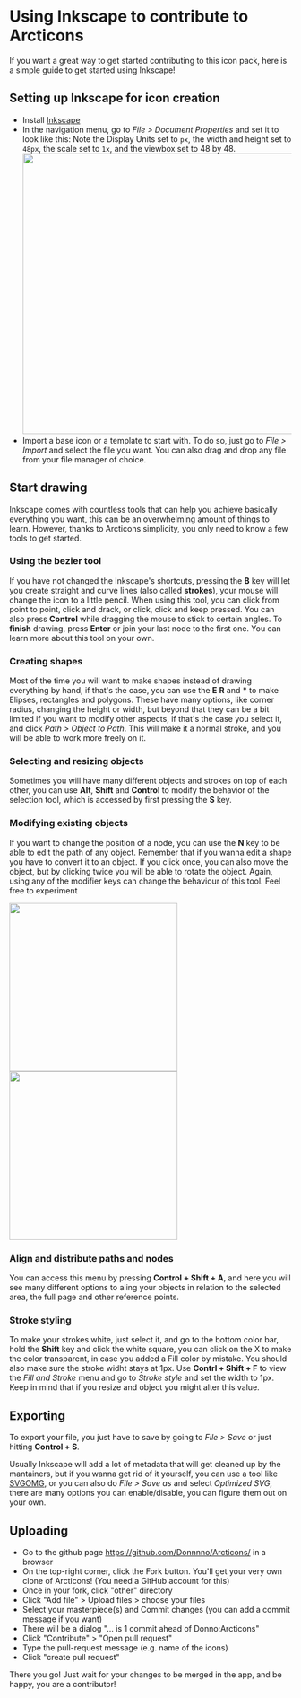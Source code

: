 # Using Inkscape to contribute to Arcticons

If you want a great way to get started contributing to this icon pack, here is a simple guide to get started using Inkscape!

## Setting up Inkscape for icon creation

* Install [Inkscape](https://inkscape.org)
* In the navigation menu, go to *File > Document Properties* and set it to look like this:
Note the Display Units set to `px`, the width and height set to `48px`, the scale set to `1x`, and the viewbox set to 48 by 48.
  <br><img src="https://user-images.githubusercontent.com/18448587/133183594-aed79cfa-2eb1-42a2-ac33-126c550cb5bc.png" width="500">
* Import a base icon or a template to start with. To do so, just go to *File > Import* and select the file you want. You can also drag and drop any file from your file manager of choice.

## Start drawing

Inkscape comes with countless tools that can help you achieve basically everything you want, this can be an overwhelming amount of things to learn. However, thanks to Arcticons simplicity, you only need to know a few tools to get started.

### Using the bezier tool

If you have not changed the Inkscape's shortcuts, pressing the **B** key will let you create straight and curve lines (also called **strokes**), your mouse will change the icon to a little pencil. When using this tool, you can click from point to point, click and drack, or click, click and keep pressed. You can also press **Control** while dragging the mouse to stick to certain angles. To **finish** drawing, press **Enter** or join your last node to the first one. You can learn more about this tool on your own. 

### Creating shapes

Most of the time you will want to make shapes instead of drawing everything by hand, if that's the case, you can use the **E** **R** and **\*** to make Elipses, rectangles and polygons. These have many options, like corner radius, changing the height or width, but beyond that they can be a bit limited if you want to modify other aspects, if that's the case you select it, and click *Path > Object to Path*. This will make it a normal stroke, and you will be able to work more freely on it.

### Selecting and resizing objects

Sometimes you will have many different objects and strokes on top of each other, you can use **Alt**, **Shift** and **Control** to modify the behavior of the selection tool, which is accessed by first pressing the **S** key. 

### Modifying existing objects

If you want to change the position of a node, you can use the **N** key to be able to edit the path of any object. Remember that if you wanna edit a shape you have to convert it to an object. If you click once, you can also move the object, but by clicking twice you will be able to rotate the object. Again, using any of the modifier keys can change the behaviour of this tool. Feel free to experiment

<img src="https://user-images.githubusercontent.com/18448587/133186890-3d6b6d3b-3127-488b-979b-5f10d0795f87.png" height="300"> <img src="https://user-images.githubusercontent.com/18448587/133186907-a2518f3a-fe90-4b71-8213-aed91894454e.png" height="300">

### Align and distribute paths and nodes

You can access this menu by pressing **Control + Shift + A**, and here you will see many different options to aling your objects in relation to the selected area, the full page and other reference points.

### Stroke styling

To make your strokes white, just select it, and go to the bottom color bar, hold the **Shift** key and click the white square, you can click on the X to make the color transparent, in case you added a Fill color by mistake.
You should also make sure the stroke widht stays at 1px. Use **Contrl + Shift + F** to view the *Fill and Stroke* menu and go to *Stroke style* and set the width to 1px. Keep in mind that if you resize and object you might alter this value.

## Exporting

To export your file, you just have to save by going to *File > Save* or just hitting **Control + S**.

Usually Inkscape will add a lot of metadata that will get cleaned up by the mantainers, but if you wanna get rid of it yourself, you can use a tool like [SVGOMG](https://jakearchibald.github.io/svgomg/), or you can also do *File > Save as* and select *Optimized SVG*, there are many options you can enable/disable, you can figure them out on your own.

## Uploading

- Go to the github page https://github.com/Donnnno/Arcticons/ in a browser
- On the top-right corner, click the Fork button. You'll get your very own clone of Arcticons! (You need a GitHub account for this)
- Once in your fork, click "other" directory
- Click "Add file" > Upload files > choose your files
- Select your masterpiece(s) and Commit changes (you can add a commit message if you want)
- There will be a dialog "... is 1 commit ahead of Donno:Arcticons"
- Click "Contribute" > "Open pull request"
- Type the pull-request message (e.g. name of the icons)
- Click "create pull request"

There you go! Just wait for your changes to be merged in the app, and be happy, you are a contributor!





